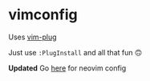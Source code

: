 # vimconfig

Uses [vim-plug](https://github.com/junegunn/vim-plug)

Just use `:PlugInstall` and all that fun 🙃

**Updated**
Go [here](https://github.com/contrerasjorge/nvim) for neovim config
